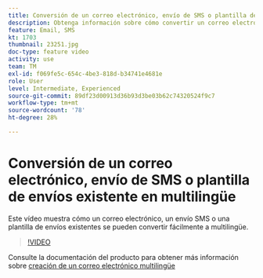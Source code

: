 ```yaml
---
title: Conversión de un correo electrónico, envío de SMS o plantilla de envíos existente en multilingüe
description: Obtenga información sobre cómo convertir un correo electrónico, envío de SMS o plantilla de envíos existente a multilingüe.
feature: Email, SMS
kt: 1703
thumbnail: 23251.jpg
doc-type: feature video
activity: use
team: TM
exl-id: f069fe5c-654c-4be3-818d-b34741e4681e
role: User
level: Intermediate, Experienced
source-git-commit: 89df23d00913d36b93d3be03b62c74320524f9c7
workflow-type: tm+mt
source-wordcount: '78'
ht-degree: 28%

---
```


# Conversión de un correo electrónico, envío de SMS o plantilla de envíos existente en multilingüe

Este vídeo muestra cómo un correo electrónico, un envío SMS o una plantilla de envíos existentes se pueden convertir fácilmente a multilingüe.

>[!VIDEO](https://video.tv.adobe.com/v/23251?quality=12&learn=on)

Consulte la documentación del producto para obtener más información sobre [creación de un correo electrónico multilingüe](https://experienceleague.adobe.com/docs/campaign-standard/using/communication-channels/email-messages/creating-a-multilingual-email.html?lang=en)
